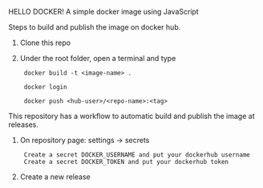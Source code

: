 HELLO DOCKER!
A simple docker image using JavaScript


Steps to build and publish the image on docker hub.

1. Clone this repo

2. Under the root folder, open a terminal and type

        docker build -t <image-name> .

        docker login

        docker push <hub-user>/<repo-name>:<tag>

This repository has a workflow to automatic build and publish the image at releases.

1. On repository page: settings -> secrets

        Create a secret DOCKER_USERNAME and put your dockerhub username
        Create a secret DOCKER_TOKEN and put your dockerhub token
        
2. Create a new release

    